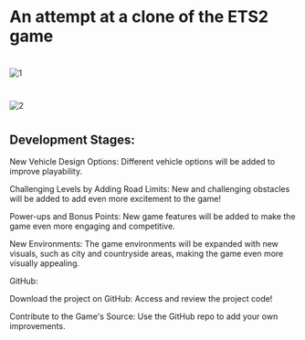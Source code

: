 # An attempt at a clone of the ETS2 game

#
![1](https://github.com/user-attachments/assets/577dcc82-c34e-44bf-bf44-33791f9c7c91)


#
![2](https://github.com/user-attachments/assets/b1789ff0-79a6-471f-af86-bcc0607a348b)

#

## Development Stages:

New Vehicle Design Options: Different vehicle options will be added to improve playability.

Challenging Levels by Adding Road Limits: New and challenging obstacles will be added to add even more excitement to the game!

Power-ups and Bonus Points: New game features will be added to make the game even more engaging and competitive.

New Environments: The game environments will be expanded with new visuals, such as city and countryside areas, making the game even more visually appealing.

GitHub:

Download the project on GitHub: Access and review the project code!

Contribute to the Game's Source: Use the GitHub repo to add your own improvements.
